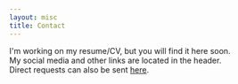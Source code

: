 ```yaml
---
layout: misc
title: Contact
---
```


I'm working on my resume/CV, but you will find it here soon.<br>
My social media and other links are located in the header.<br>
Direct requests can also be sent [here](mailto:gerardrobertkirwin@gmail.com).
